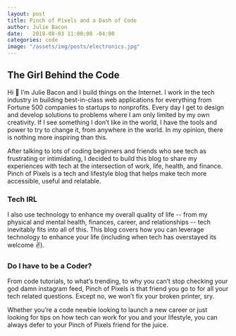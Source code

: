 ```yaml
---
layout: post
title: Pinch of Pixels and a Dash of Code
author: Julie Bacon
date:   2018-08-03 11:00:00 -04:00
categories: code
image: "/assets/img/posts/electronics.jpg"
---
```


## The Girl Behind the Code

Hi 👋 I’m Julie Bacon and I build things on the Internet. I work in the tech industry in building best-in-class web applications for everything from Fortune 500 companies to startups to nonprofits. Every day I get to design and develop solutions to problems where I am only limited by my own creativity. If I see something I don’t like in the world, I have the tools and power to try to change it, from anywhere in the world. In my opinion, there is nothing more inspiring than this.

After talking to lots of coding beginners and friends who see tech as frustrating or intimidating, I decided to build this blog to share my experiences with tech at the intersection of work, life, health, and finance. Pinch of Pixels is a tech and lifestyle blog that helps make tech more accessible, useful and relatable.

### Tech IRL

I also use technology to enhance my overall quality of life -- from my physical and mental health, finances, career, and relationships -- tech inevitably fits into all of this. This blog covers how you can leverage technology to enhance your life (including when tech has overstayed its welcome ✌️).

### Do I have to be a Coder?

From code tutorials, to what’s trending, to why you can’t stop checking your god damn instagram feed, Pinch of Pixels is that friend you go to for all your tech related questions. Except no, we won’t fix your broken printer, sry.

Whether you’re a code newbie looking to launch a new career or just looking for tips on how tech can work for you and your lifestyle, you can always defer to your Pinch of Pixels friend for the juice.
